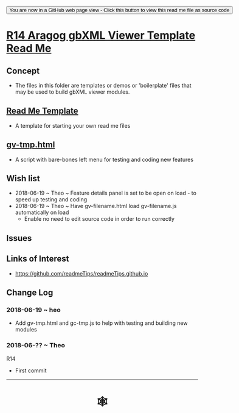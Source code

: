 <span style=display:none; >[You are now in a GitHub source code view - click this link to view Read Me file as a web page](http://www.ladybug.tools/spider/index.html#gbxml-viewer/r14/gv-tmp-template/README.md "View file as a web page." ) </span>

<div><input type=button onclick="window.location.href='https://github.com/ladybug-tools/spider/blob/master/gbxml-viewer/r14/gv-tmp-template/README-template.md'";
value='You are now in a GitHub web page view - Click this button to view this read me file as source code' ></div>

# [R14 Aragog gbXML Viewer Template Read Me]( #gbxml-viewer/r14/gv-tmp-template/README-template.md )

<!--
<iframe class=iframeReadMe src=http://www.ladybug.tools/spider/gbxml-viewer/r14/gv-tmp-template/gv-tmp.html width=100% height=400px >Iframes are not displayed on github.com</iframe>

## Full screen test script: [gbXML Viewer Template]( http://www.ladybug.tools/spider/gbxml-viewer/r14/gv-tmp-template/gv-tmp.html )
-->

## Concept

* The files in this folder are templates or demos or 'boilerplate' files that may be used to build gbXML viewer modules.

## [Read Me Template]( http://www.ladybug.tools/spider/index.html#gbxml-viewer/r14/gv-tmp-template/README-template.md )

* A template for starting your own read me files

## [gv-tmp.html]( http://www.ladybug.tools/spider/index.html#gbxml-viewer/r14/gv-tmp-template/gv-tmp.html )

* A script with bare-bones left menu for testing and coding new features

## Wish list

* 2018-06-19 ~ Theo ~ Feature details panel is set to be open on load - to speed up testing and coding
* 2018-06-19 ~ Theo ~ Have gv-filename.html load gv-filename.js automatically on load
	* Enable no need to edit source code in order to run correctly


## Issues



## Links of Interest

* https://github.com/readmeTips/readmeTips.github.io

## Change Log


### 2018-06-19 ~ heo

* Add gv-tmp.html and gc-tmp.js to help with testing and building new modules


### 2018-06-?? ~ Theo

R14
* First commit

***

# <center title="hello!" ><a href=javascript:window.scrollTo(0,0); style=text-decoration:none; > &#x1f578; </a></center>



